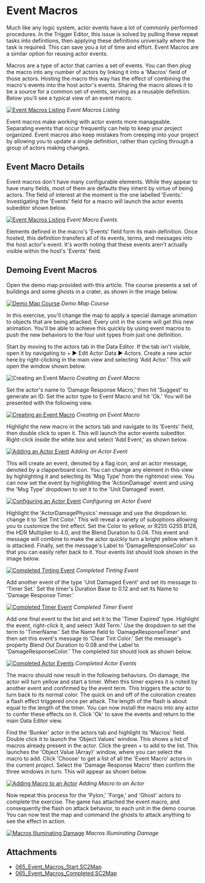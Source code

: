 # Event Macros

Much like any logic system, actor events have a lot of commonly performed procedures. In the Trigger Editor, this issue is solved by pulling these repeat tasks into definitions, then applying these definitions universally where the task is required. This can save you a lot of time and effort. Event Macros are a similar option for reusing actor events.

Macros are a type of actor that carries a set of events. You can then plug the macro into any number of actors by linking it into a 'Macros' field of those actors. Hosting the macro this way has the effect of combining the macro's events into the host actor's events. Sharing the macro allows it to be a source for a common set of events, serving as a reusable definition. Below you'll see a typical view of an event macro.

[![Event Macros Listing](./resources/065_Event_Macros1.png)](./resources/065_Event_Macros1.png)
*Event Macros Listing*

Event macros make working with actor events more manageable. Separating events that occur frequently can help to keep your project organized. Event macros also keep mistakes from creeping into your project by allowing you to update a single definition, rather than cycling through a group of actors making changes.

## Event Macro Details

Event macros don't have many configurable elements. While they appear to have many fields, most of them are defaults they inherit by virtue of being actors. The field of interest at the moment is the one labelled 'Events.' Investigating the 'Events' field for a macro will launch the actor events subeditor shown below.

[![Event Macros Listing](./resources/065_Event_Macros2.png)](./resources/065_Event_Macros2.png)
*Event Macro Events*

Elements defined in the macro's 'Events' field form its main definition. Once hosted, this definition transfers all of its events, terms, and messages into the host actor's event. It's worth noting that these events aren't actually visible within the host's 'Events' field.

## Demoing Event Macros

Open the demo map provided with this article. The course presents a set of buildings and some ghosts in a crater, as shown in the image below.

[![Demo Map Course](./resources/065_Event_Macros3.png)](./resources/065_Event_Macros3.png)
*Demo Map Course*

In this exercise, you'll change the map to apply a special damage animation to objects that are being attacked. Every unit in the scene will get this new animation. You'll be able to achieve this quickly by using event macros to push the new behaviors to the four unit types from just one definition.

Start by moving to the actors tab in the Data Editor. If the tab isn't visible, open it by navigating to + ▶︎ Edit Actor Data ▶︎ Actors. Create a new actor here by right-clicking in the main view and selecting 'Add Actor.' This will open the window shown below.

![Creating an Event Macro](./resources/065_Event_Macros4.png)
*Creating an Event Macro*

Set the actor's name to 'Damage Response Macro,' then hit 'Suggest' to generate an ID. Set the actor type to Event Macro and hit 'Ok.' You will be presented with the following view.

[![Creating an Event Macro](./resources/065_Event_Macros5.png)](./resources/065_Event_Macros5.png)
*Creating an Event Macro*

Highlight the new macro in the actors tab and navigate to its 'Events' field, then double click to open it. This will launch the actor events subeditor. Right-click inside the white box and select 'Add Event,' as shown below.

[![Adding an Actor Event](./resources/065_Event_Macros6.png)](./resources/065_Event_Macros6.png)
*Adding an Actor Event*

This will create an event, denoted by a flag icon, and an actor message, denoted by a clapperboard icon. You can change any element in this view by highlighting it and selecting its 'Msg Type' from the rightmost view. You can now set the event by highlighting the 'ActionDamage' event and using the 'Msg Type' dropdown to set it to the 'Unit Damaged' event.

[![Configuring an Actor Event](./resources/065_Event_Macros7.png)](./resources/065_Event_Macros7.png)
*Configuring an Actor Event*

Highlight the 'ActorDamagePhysics' message and use the dropdown to change it to 'Set Tint Color.' This will reveal a variety of suboptions allowing you to customize the tint effect. Set the Color to yellow, or R255 G255 B128, the HDR Multiplier to 4.0, and the Blend Duration to 0.04. This event and message will combine to make the actor quickly turn a bright yellow when it is attacked. Finally, set the message's Label to 'DamageResponseColor' so that you can easily refer back to it. Your events list should look shown in the image below.

[![Completed Tinting Event](./resources/065_Event_Macros8.png)](./resources/065_Event_Macros8.png)
*Completed Tinting Event*

Add another event of the type 'Unit Damaged Event' and set its message to 'Timer Set.' Set the timer's Duration Base to 0.12 and set its Name to 'Damage Response Timer.'

[![Completed Timer Event](./resources/065_Event_Macros9.png)](./resources/065_Event_Macros9.png)
*Completed Timer Event*

Add one final event to the list and set it to the 'Timer Expired' type. Highlight the event, right-click it, and select 'Add Term.' Use the dropdown to set the term to 'TimerName.' Set the Name field to 'DamageResponseTimer' and then set this event's message to 'Clear Tint Color.' Set the message's property Blend Out Duration to 0.08 and the Label to 'DamageResponseColor.' The completed list should look as shown below.

[![Completed Actor Events](./resources/065_Event_Macros10.png)](./resources/065_Event_Macros10.png)
*Completed Actor Events*

The macro should now result in the following behaviors. On damage, the actor will turn yellow and start a timer. When this timer expires it is noted by another event and confirmed by the event term. This triggers the actor to turn back to its normal color. The quick on and off of the coloration creates a flash effect triggered once per attack. The length of the flash is about equal to the length of the timer. You can now install the macro into any actor to confer these effects on it. Click 'Ok' to save the events and return to the main Data Editor view.

Find the 'Bunker' actor in the actors tab and highlight its 'Macros' field. Double click it to launch the 'Object Values' window. This shows a list of macros already present in the actor. Click the green + to add to the list. This launches the 'Object Value (Array)' window, where you can select the macro to add. Click 'Choose' to get a list of all the 'Event Macro' actors in the current project. Select the 'Damage Response Macro' then confirm the three windows in turn. This will appear as shown below.

[![Adding Macro to an Actor](./resources/065_Event_Macros11.png)](./resources/065_Event_Macros11.png)
*Adding Macro to an Actor*

Now repeat this process for the 'Pylon,' 'Forge,' and 'Ghost' actors to complete the exercise. The game has attached the event macro, and consequently the flash on attack behavior, to each unit in the demo course. You can now test the map and command the ghosts to attack anything to see the effect in action.

[![Macros Illuminating Damage](./resources/065_Event_Macros12.png)](./resources/065_Event_Macros12.png)
*Macros Illuminating Damage*

## Attachments

 * [065_Event_Macros_Start.SC2Map](./maps/065_Event_Macros_Start.SC2Map)
 * [065_Event_Macros_Completed.SC2Map](./maps/065_Event_Macros_Completed.SC2Map)
